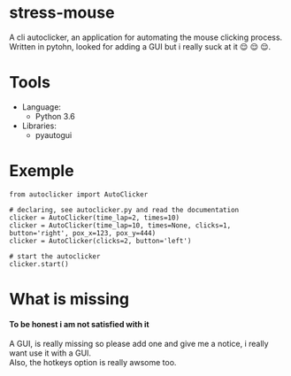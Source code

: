 # stress-mouse
A cli autoclicker, an application for automating the mouse clicking process. <br> 
Written in pytohn, looked for adding a GUI but i really suck at it :relieved: :relieved: :relieved:.
# Tools
* Language:
    * Python 3.6
* Libraries:
    * pyautogui

# Exemple
```
from autoclicker import AutoClicker

# declaring, see autoclicker.py and read the documentation
clicker = AutoClicker(time_lap=2, times=10)
clicker = AutoClicker(time_lap=10, times=None, clicks=1, button='right', pox_x=123, pox_y=444)
clicker = AutoClicker(clicks=2, button='left')

# start the autoclicker
clicker.start()
```

# What is missing
#### To be honest i am not satisfied with it
A GUI, is really missing so please add one and give me a notice, i really want use it with a GUI.<br>
Also, the hotkeys option is really awsome too.